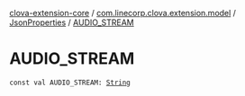 [clova-extension-core](../../index.md) / [com.linecorp.clova.extension.model](../index.md) / [JsonProperties](index.md) / [AUDIO_STREAM](./-a-u-d-i-o_-s-t-r-e-a-m.md)

# AUDIO_STREAM

`const val AUDIO_STREAM: `[`String`](https://kotlinlang.org/api/latest/jvm/stdlib/kotlin/-string/index.html)